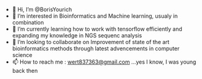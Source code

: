 - 👋 Hi, I’m @BorisYourich
- 👀 I’m interested in Bioinformatics and Machine learning, usualy in combination
- 🌱 I’m currently learning how to work with tensorflow efficiently and expanding my knowledge in NGS sequenc analysis
- 💞️ I’m looking to collaborate on Improvement of state of the art bioinformatics methods through latest advencements in computer science
- 📫 How to reach me : wert837363@gmail.com ...yes I know, I was young back then

<!---
BorisYourich/BorisYourich is a ✨ special ✨ repository because its `README.md` (this file) appears on your GitHub profile.
You can click the Preview link to take a look at your changes.
--->
